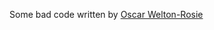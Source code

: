 Some bad code written by [Oscar Welton-Rosie](https://www.worldcubeassociation.org/persons/2023WELT02)
